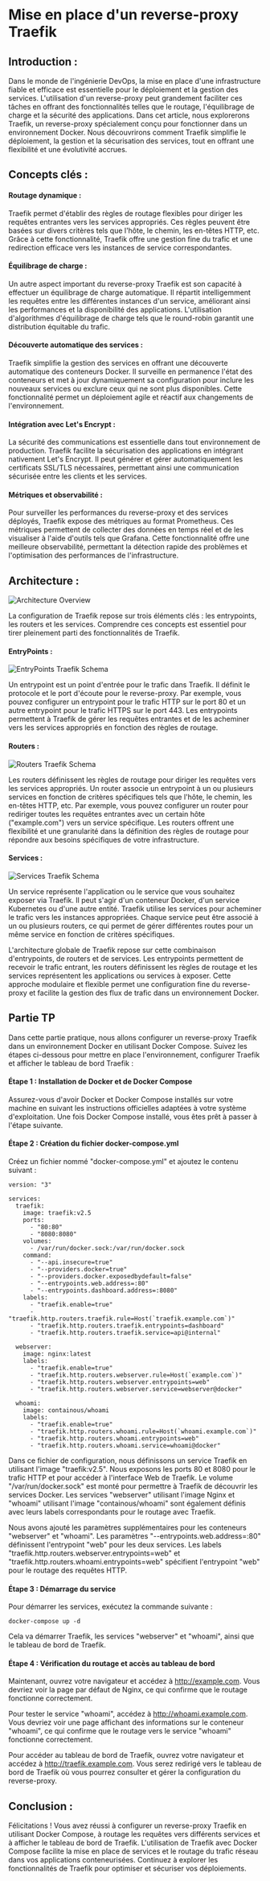 # Mise en place d'un reverse-proxy Traefik

## Introduction :

Dans le monde de l'ingénierie DevOps, la mise en place d'une infrastructure fiable et efficace est essentielle pour le déploiement et la gestion des services. L'utilisation d'un reverse-proxy peut grandement faciliter ces tâches en offrant des fonctionnalités telles que le routage, l'équilibrage de charge et la sécurité des applications. Dans cet article, nous explorerons Traefik, un reverse-proxy spécialement conçu pour fonctionner dans un environnement Docker. Nous découvrirons comment Traefik simplifie le déploiement, la gestion et la sécurisation des services, tout en offrant une flexibilité et une évolutivité accrues.


## Concepts clés :

#### Routage dynamique :
Traefik permet d'établir des règles de routage flexibles pour diriger les requêtes entrantes vers les services appropriés. Ces règles peuvent être basées sur divers critères tels que l'hôte, le chemin, les en-têtes HTTP, etc. Grâce à cette fonctionnalité, Traefik offre une gestion fine du trafic et une redirection efficace vers les instances de service correspondantes.

#### Équilibrage de charge :
Un autre aspect important du reverse-proxy Traefik est son capacité à effectuer un équilibrage de charge automatique. Il répartit intelligemment les requêtes entre les différentes instances d'un service, améliorant ainsi les performances et la disponibilité des applications. L'utilisation d'algorithmes d'équilibrage de charge tels que le round-robin garantit une distribution équitable du trafic.

#### Découverte automatique des services :
Traefik simplifie la gestion des services en offrant une découverte automatique des conteneurs Docker. Il surveille en permanence l'état des conteneurs et met à jour dynamiquement sa configuration pour inclure les nouveaux services ou exclure ceux qui ne sont plus disponibles. Cette fonctionnalité permet un déploiement agile et réactif aux changements de l'environnement.

#### Intégration avec Let's Encrypt :
La sécurité des communications est essentielle dans tout environnement de production. Traefik facilite la sécurisation des applications en intégrant nativement Let's Encrypt. Il peut générer et gérer automatiquement les certificats SSL/TLS nécessaires, permettant ainsi une communication sécurisée entre les clients et les services.

#### Métriques et observabilité :
Pour surveiller les performances du reverse-proxy et des services déployés, Traefik expose des métriques au format Prometheus. Ces métriques permettent de collecter des données en temps réel et de les visualiser à l'aide d'outils tels que Grafana. Cette fonctionnalité offre une meilleure observabilité, permettant la détection rapide des problèmes et l'optimisation des performances de l'infrastructure.


## Architecture :

![Architecture Overview](images/architecture-overview.png)

La configuration de Traefik repose sur trois éléments clés : les entrypoints, les routers et les services. Comprendre ces concepts est essentiel pour tirer pleinement parti des fonctionnalités de Traefik.

#### EntryPoints :

![EntryPoints Traefik Schema](images/entrypoints.png)

Un entrypoint est un point d'entrée pour le trafic dans Traefik. Il définit le protocole et le port d'écoute pour le reverse-proxy. Par exemple, vous pouvez configurer un entrypoint pour le trafic HTTP sur le port 80 et un autre entrypoint pour le trafic HTTPS sur le port 443. Les entrypoints permettent à Traefik de gérer les requêtes entrantes et de les acheminer vers les services appropriés en fonction des règles de routage.

#### Routers :

![Routers Traefik Schema](images/routers.png)

Les routers définissent les règles de routage pour diriger les requêtes vers les services appropriés. Un router associe un entrypoint à un ou plusieurs services en fonction de critères spécifiques tels que l'hôte, le chemin, les en-têtes HTTP, etc. Par exemple, vous pouvez configurer un router pour rediriger toutes les requêtes entrantes avec un certain hôte ("example.com") vers un service spécifique. Les routers offrent une flexibilité et une granularité dans la définition des règles de routage pour répondre aux besoins spécifiques de votre infrastructure.

#### Services :

![Services Traefik Schema](images/services.png)

Un service représente l'application ou le service que vous souhaitez exposer via Traefik. Il peut s'agir d'un conteneur Docker, d'un service Kubernetes ou d'une autre entité. Traefik utilise les services pour acheminer le trafic vers les instances appropriées. Chaque service peut être associé à un ou plusieurs routers, ce qui permet de gérer différentes routes pour un même service en fonction de critères spécifiques.

L'architecture globale de Traefik repose sur cette combinaison d'entrypoints, de routers et de services. Les entrypoints permettent de recevoir le trafic entrant, les routers définissent les règles de routage et les services représentent les applications ou services à exposer. Cette approche modulaire et flexible permet une configuration fine du reverse-proxy et facilite la gestion des flux de trafic dans un environnement Docker.


## Partie TP

Dans cette partie pratique, nous allons configurer un reverse-proxy Traefik dans un environnement Docker en utilisant Docker Compose. Suivez les étapes ci-dessous pour mettre en place l'environnement, configurer Traefik et afficher le tableau de bord Traefik :

#### Étape 1 : Installation de Docker et de Docker Compose
Assurez-vous d'avoir Docker et Docker Compose installés sur votre machine en suivant les instructions officielles adaptées à votre système d'exploitation. Une fois Docker Compose installé, vous êtes prêt à passer à l'étape suivante.

#### Étape 2 : Création du fichier docker-compose.yml
Créez un fichier nommé "docker-compose.yml" et ajoutez le contenu suivant :

```
version: "3"

services:
  traefik:
    image: traefik:v2.5
    ports:
      - "80:80"
      - "8080:8080"
    volumes:
      - /var/run/docker.sock:/var/run/docker.sock
    command:
      - "--api.insecure=true"
      - "--providers.docker=true"
      - "--providers.docker.exposedbydefault=false"
      - "--entrypoints.web.address=:80"
      - "--entrypoints.dashboard.address=:8080"
    labels:
      - "traefik.enable=true"
      - "traefik.http.routers.traefik.rule=Host(`traefik.example.com`)"
      - "traefik.http.routers.traefik.entrypoints=dashboard"
      - "traefik.http.routers.traefik.service=api@internal"

  webserver:
    image: nginx:latest
    labels:
      - "traefik.enable=true"
      - "traefik.http.routers.webserver.rule=Host(`example.com`)"
      - "traefik.http.routers.webserver.entrypoints=web"
      - "traefik.http.routers.webserver.service=webserver@docker"

  whoami:
    image: containous/whoami
    labels:
      - "traefik.enable=true"
      - "traefik.http.routers.whoami.rule=Host(`whoami.example.com`)"
      - "traefik.http.routers.whoami.entrypoints=web"
      - "traefik.http.routers.whoami.service=whoami@docker"
```

Dans ce fichier de configuration, nous définissons un service Traefik en utilisant l'image "traefik:v2.5". Nous exposons les ports 80 et 8080 pour le trafic HTTP et pour accéder à l'interface Web de Traefik. Le volume "/var/run/docker.sock" est monté pour permettre à Traefik de découvrir les services Docker. Les services "webserver" utilisant l'image Nginx et "whoami" utilisant l'image "containous/whoami" sont également définis avec leurs labels correspondants pour le routage avec Traefik.

Nous avons ajouté les paramètres supplémentaires pour les conteneurs "webserver" et "whoami". Les paramètres "--entrypoints.web.address=:80" définissent l'entrypoint "web" pour les deux services. Les labels "traefik.http.routers.webserver.entrypoints=web" et "traefik.http.routers.whoami.entrypoints=web" spécifient l'entrypoint "web" pour le routage des requêtes HTTP.

#### Étape 3 : Démarrage du service
Pour démarrer les services, exécutez la commande suivante :

```
docker-compose up -d
```

Cela va démarrer Traefik, les services "webserver" et "whoami", ainsi que le tableau de bord de Traefik.

#### Étape 4 : Vérification du routage et accès au tableau de bord
Maintenant, ouvrez votre navigateur et accédez à http://example.com. Vous devriez voir la page par défaut de Nginx, ce qui confirme que le routage fonctionne correctement.

Pour tester le service "whoami", accédez à http://whoami.example.com. Vous devriez voir une page affichant des informations sur le conteneur "whoami", ce qui confirme que le routage vers le service "whoami" fonctionne correctement.

Pour accéder au tableau de bord de Traefik, ouvrez votre navigateur et accédez à http://traefik.example.com. Vous serez redirigé vers le tableau de bord de Traefik où vous pourrez consulter et gérer la configuration du reverse-proxy.

## Conclusion :
Félicitations ! Vous avez réussi à configurer un reverse-proxy Traefik en utilisant Docker Compose, à routage les requêtes vers différents services et à afficher le tableau de bord de Traefik. L'utilisation de Traefik avec Docker Compose facilite la mise en place de services et le routage du trafic réseau dans vos applications conteneurisées. Continuez à explorer les fonctionnalités de Traefik pour optimiser et sécuriser vos déploiements.
